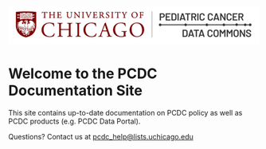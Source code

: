 ![Logo](img/PcdcLogo.png)
# Welcome to the PCDC Documentation Site

This site contains up-to-date documentation on PCDC policy as well as PCDC products (e.g. PCDC Data Portal).

Questions?  Contact us at <pcdc_help@lists.uchicago.edu>